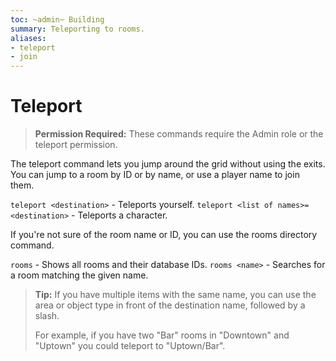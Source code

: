 ```yaml
---
toc: ~admin~ Building
summary: Teleporting to rooms.
aliases:
- teleport
- join
---
```

# Teleport

> **Permission Required:** These commands require the Admin role or the teleport permission.

The teleport command lets you jump around the grid without using the exits.  You can jump to a room by ID or by name, or use a player name to join them.

`teleport <destination>` - Teleports yourself.
`teleport <list of names>=<destination>` - Teleports a character.

If you're not sure of the room name or ID, you can use the rooms directory command.

`rooms` - Shows all rooms and their database IDs.
`rooms <name>` - Searches for a room matching the given name.

> **Tip:** If you have multiple items with the same name, you can use the area or object type in front of the destination name, followed by a slash.   
> 
> For example, if you have two "Bar" rooms in "Downtown" and "Uptown" you could teleport to "Uptown/Bar".